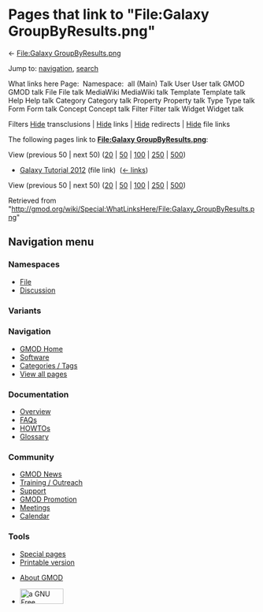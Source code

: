 <div id="mw-page-base" class="noprint">

</div>

<div id="mw-head-base" class="noprint">

</div>

<div id="content" class="mw-body" role="main">

<span id="top"></span>

<div id="mw-js-message" style="display:none;">

</div>



# <span dir="auto">Pages that link to "File:Galaxy GroupByResults.png"</span>

<div id="bodyContent">

<div id="contentSub">

← [File:Galaxy
GroupByResults.png](/wiki/File:Galaxy_GroupByResults.png "File:Galaxy GroupByResults.png")

</div>

<div id="jump-to-nav" class="mw-jump">

Jump to: [navigation](#mw-navigation), [search](#p-search)

</div>

<div id="mw-content-text">

What links here Page:  Namespace:  all (Main) Talk User User talk GMOD
GMOD talk File File talk MediaWiki MediaWiki talk Template Template talk
Help Help talk Category Category talk Property Property talk Type Type
talk Form Form talk Concept Concept talk Filter Filter talk Widget
Widget talk

Filters
[Hide](/mediawiki/index.php?title=Special:WhatLinksHere/File:Galaxy_GroupByResults.png&hidetrans=1 "Special:WhatLinksHere/File:Galaxy GroupByResults.png")
transclusions \|
[Hide](/mediawiki/index.php?title=Special:WhatLinksHere/File:Galaxy_GroupByResults.png&hidelinks=1 "Special:WhatLinksHere/File:Galaxy GroupByResults.png")
links \|
[Hide](/mediawiki/index.php?title=Special:WhatLinksHere/File:Galaxy_GroupByResults.png&hideredirs=1 "Special:WhatLinksHere/File:Galaxy GroupByResults.png")
redirects \|
[Hide](/mediawiki/index.php?title=Special:WhatLinksHere/File:Galaxy_GroupByResults.png&hideimages=1 "Special:WhatLinksHere/File:Galaxy GroupByResults.png")
file links

The following pages link to **[File:Galaxy
GroupByResults.png](/wiki/File:Galaxy_GroupByResults.png "File:Galaxy GroupByResults.png")**:

View (previous 50 \| next 50)
([20](/mediawiki/index.php?title=Special:WhatLinksHere/File:Galaxy_GroupByResults.png&limit=20 "Special:WhatLinksHere/File:Galaxy GroupByResults.png")
\|
[50](/mediawiki/index.php?title=Special:WhatLinksHere/File:Galaxy_GroupByResults.png&limit=50 "Special:WhatLinksHere/File:Galaxy GroupByResults.png")
\|
[100](/mediawiki/index.php?title=Special:WhatLinksHere/File:Galaxy_GroupByResults.png&limit=100 "Special:WhatLinksHere/File:Galaxy GroupByResults.png")
\|
[250](/mediawiki/index.php?title=Special:WhatLinksHere/File:Galaxy_GroupByResults.png&limit=250 "Special:WhatLinksHere/File:Galaxy GroupByResults.png")
\|
[500](/mediawiki/index.php?title=Special:WhatLinksHere/File:Galaxy_GroupByResults.png&limit=500 "Special:WhatLinksHere/File:Galaxy GroupByResults.png"))

- [Galaxy Tutorial
  2012](/wiki/Galaxy_Tutorial_2012 "Galaxy Tutorial 2012") (file link) ‎
  <span class="mw-whatlinkshere-tools">([←
  links](/mediawiki/index.php?title=Special:WhatLinksHere&target=Galaxy+Tutorial+2012 "Special:WhatLinksHere"))</span>

View (previous 50 \| next 50)
([20](/mediawiki/index.php?title=Special:WhatLinksHere/File:Galaxy_GroupByResults.png&limit=20 "Special:WhatLinksHere/File:Galaxy GroupByResults.png")
\|
[50](/mediawiki/index.php?title=Special:WhatLinksHere/File:Galaxy_GroupByResults.png&limit=50 "Special:WhatLinksHere/File:Galaxy GroupByResults.png")
\|
[100](/mediawiki/index.php?title=Special:WhatLinksHere/File:Galaxy_GroupByResults.png&limit=100 "Special:WhatLinksHere/File:Galaxy GroupByResults.png")
\|
[250](/mediawiki/index.php?title=Special:WhatLinksHere/File:Galaxy_GroupByResults.png&limit=250 "Special:WhatLinksHere/File:Galaxy GroupByResults.png")
\|
[500](/mediawiki/index.php?title=Special:WhatLinksHere/File:Galaxy_GroupByResults.png&limit=500 "Special:WhatLinksHere/File:Galaxy GroupByResults.png"))

</div>

<div class="printfooter">

Retrieved from
"<http://gmod.org/wiki/Special:WhatLinksHere/File:Galaxy_GroupByResults.png>"

</div>

<div id="catlinks" class="catlinks catlinks-allhidden">

</div>

<div class="visualClear">

</div>

</div>

</div>

<div id="mw-navigation">

## Navigation menu

<div id="mw-head">



<div id="left-navigation">

<div id="p-namespaces" class="vectorTabs" role="navigation"
aria-labelledby="p-namespaces-label">

### Namespaces

- <span id="ca-nstab-image"><a href="/wiki/File:Galaxy_GroupByResults.png" accesskey="c"
  title="View the file page [c]">File</a></span>
- <span id="ca-talk"><a
  href="/mediawiki/index.php?title=File_talk:Galaxy_GroupByResults.png&amp;action=edit&amp;redlink=1"
  accesskey="t"
  title="Discussion about the content page [t]">Discussion</a></span>

</div>

<div id="p-variants" class="vectorMenu emptyPortlet" role="navigation"
aria-labelledby="p-variants-label">

### 

### Variants[](#)

<div class="menu">

</div>

</div>

</div>

<div id="right-navigation">





</div>



</div>

</div>

</div>

<div id="mw-panel">

<div id="p-logo" role="banner">

<a href="/wiki/Main_Page"
style="background-image: url(http://gmod.org/images/GMOD-cogs.png);"
title="Visit the main page"></a>

</div>

<div id="p-Navigation" class="portal" role="navigation"
aria-labelledby="p-Navigation-label">

### Navigation

<div class="body">

- <span id="n-GMOD-Home">[GMOD Home](/wiki/Main_Page)</span>
- <span id="n-Software">[Software](/wiki/GMOD_Components)</span>
- <span id="n-Categories-.2F-Tags">[Categories /
  Tags](/wiki/Categories)</span>
- <span id="n-View-all-pages">[View all
  pages](/wiki/Special:AllPages)</span>

</div>

</div>

<div id="p-Documentation" class="portal" role="navigation"
aria-labelledby="p-Documentation-label">

### Documentation

<div class="body">

- <span id="n-Overview">[Overview](/wiki/Overview)</span>
- <span id="n-FAQs">[FAQs](/wiki/Category:FAQ)</span>
- <span id="n-HOWTOs">[HOWTOs](/wiki/Category:HOWTO)</span>
- <span id="n-Glossary">[Glossary](/wiki/Glossary)</span>

</div>

</div>

<div id="p-Community" class="portal" role="navigation"
aria-labelledby="p-Community-label">

### Community

<div class="body">

- <span id="n-GMOD-News">[GMOD News](/wiki/GMOD_News)</span>
- <span id="n-Training-.2F-Outreach">[Training /
  Outreach](/wiki/Training_and_Outreach)</span>
- <span id="n-Support">[Support](/wiki/Support)</span>
- <span id="n-GMOD-Promotion">[GMOD
  Promotion](/wiki/GMOD_Promotion)</span>
- <span id="n-Meetings">[Meetings](/wiki/Meetings)</span>
- <span id="n-Calendar">[Calendar](/wiki/Calendar)</span>

</div>

</div>

<div id="p-tb" class="portal" role="navigation"
aria-labelledby="p-tb-label">

### Tools

<div class="body">

- <span id="t-specialpages"><a href="/wiki/Special:SpecialPages" accesskey="q"
  title="A list of all special pages [q]">Special pages</a></span>
- <span id="t-print"><a
  href="/mediawiki/index.php?title=Special:WhatLinksHere/File:Galaxy_GroupByResults.png&amp;printable=yes"
  rel="alternate" accesskey="p"
  title="Printable version of this page [p]">Printable version</a></span>

</div>

</div>

</div>

</div>

<div id="footer" role="contentinfo">

- <span id="footer-places-about">[About
  GMOD](/wiki/GMOD:About "GMOD:About")</span>

<!-- -->

- <span id="footer-copyrightico">[<img src="http://www.gnu.org/graphics/gfdl-logo-small.png" width="88"
  height="31" alt="a GNU Free Documentation License" />](http://www.gnu.org/licenses/fdl-1.3.html)</span>




</div>
